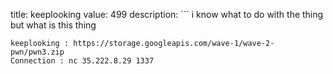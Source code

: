 title: keeplooking
value: 499
description: ```
i know what to do with the thing but what is this thing
```
keeplooking : https://storage.googleapis.com/wave-1/wave-2-pwn/pwn3.zip
Connection : nc 35.222.8.29 1337